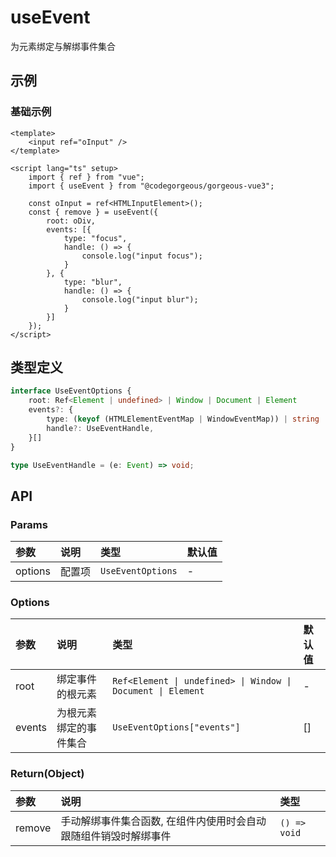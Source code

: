 # useEvent

为元素绑定与解绑事件集合

## 示例

### 基础示例

```vue
<template>
    <input ref="oInput" />
</template>

<script lang="ts" setup>
    import { ref } from "vue";
    import { useEvent } from "@codegorgeous/gorgeous-vue3";

    const oInput = ref<HTMLInputElement>();
    const { remove } = useEvent({
        root: oDiv,
        events: [{
            type: "focus",
            handle: () => {
                console.log("input focus");
            }
        }, {
            type: "blur",
            handle: () => {
                console.log("input blur");
            }
        }]
    });
</script>
```

## 类型定义

```ts
interface UseEventOptions {
    root: Ref<Element | undefined> | Window | Document | Element
    events?: {
        type: (keyof (HTMLElementEventMap | WindowEventMap)) | string
        handle?: UseEventHandle,
    }[]
}

type UseEventHandle = (e: Event) => void;
```

## API

### Params
| 参数 | 说明 | 类型 | 默认值 |
| :- | :- | :- | :- |
| options | 配置项 | `UseEventOptions` | - |

### Options
| 参数 | 说明 | 类型 | 默认值 |
| :- | :- | :- | :- |
| root | 绑定事件的根元素 | `Ref<Element \| undefined> \| Window \| Document \| Element` | - |
| events | 为根元素绑定的事件集合 | `UseEventOptions["events"]` | [] |

### Return(Object)
| 参数 | 说明 | 类型 |
| :- | :- | :- |
| remove | 手动解绑事件集合函数, 在组件内使用时会自动跟随组件销毁时解绑事件 | `() => void` |